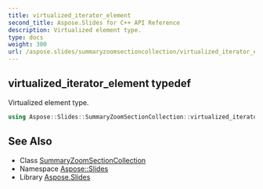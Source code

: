 ```yaml
---
title: virtualized_iterator_element
second_title: Aspose.Slides for C++ API Reference
description: Virtualized element type.
type: docs
weight: 300
url: /aspose.slides/summaryzoomsectioncollection/virtualized_iterator_element/
---
```

## virtualized_iterator_element typedef


Virtualized element type.

```cpp
using Aspose::Slides::SummaryZoomSectionCollection::virtualized_iterator_element =  typename iterator_holder_type::virtualized_iterator_element
```

## See Also

* Class [SummaryZoomSectionCollection](../)
* Namespace [Aspose::Slides](../../)
* Library [Aspose.Slides](../../../)